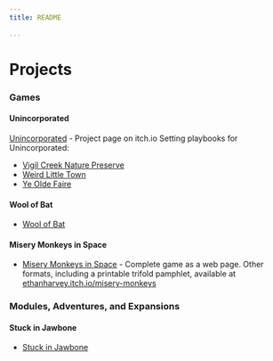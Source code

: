```yaml
---
title: README

...
```


Projects
==========

### Games


#### Unincorporated
[Unincorporated](https://ethanharvey.itch.io/unincorporated) - Project page on itch.io
  Setting playbooks for Unincorporated:
  - [Vigil Creek Nature Preserve](https://ethanharvey.itch.io/vigil-creek)
  - [Weird Little Town](https://ethanharvey.itch.io/weird-little-town)
  - [Ye Olde Faire](https://ethanharvey.itch.io/faire)
 
 
#### Wool of Bat
- [Wool of Bat](https://ethanharvey.itch.io/wool-of-bat)


#### Misery Monkeys in Space
- [Misery Monkeys in Space](https://ethan-harvey.github.io/misery-monkeys) - Complete game as a web page. Other formats, including a printable trifold pamphlet, available at [ethanharvey.itch.io/misery-monkeys](https://ethanharvey.itch.io/misery-monkeys)


### Modules, Adventures, and Expansions


#### Stuck in Jawbone
- [Stuck in Jawbone](https://ethanharvey.itch.io/jawbone)

